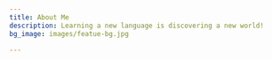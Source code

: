 ```yaml
---
title: About Me
description: Learning a new language is discovering a new world!
bg_image: images/featue-bg.jpg

---
```


